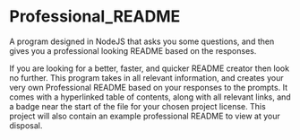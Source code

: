 # Professional_README
A program designed in NodeJS that asks you some questions, and then gives you a professional looking README based on the responses.

If you are looking for a better, faster, and quicker README creator then look no further. This program takes in all relevant information, and creates your very own Professional README based on your responses to the prompts. It comes with a hyperlinked table of contents, along with all relevant links, and a badge near the start of the file for your chosen project license.
This project will also contain an example professional README to view at your disposal.
